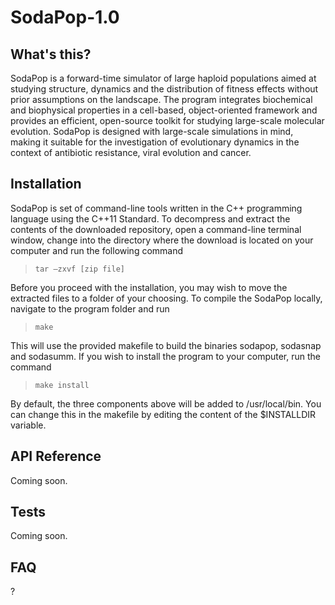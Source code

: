 # SodaPop-1.0

## What's this?

SodaPop is a forward-time simulator of large haploid populations aimed at studying structure, dynamics and the distribution of fitness effects without prior assumptions on the landscape. The program integrates biochemical and biophysical properties in a cell-based, object-oriented framework and provides an efficient, open-source toolkit for studying large-scale molecular evolution. SodaPop is designed with large-scale simulations in mind, making it suitable for the investigation of evolutionary dynamics in the context of antibiotic resistance, viral evolution and cancer.

## Installation

SodaPop is set of command-line tools written in the C++ programming language using the C++11 Standard. To decompress and extract the contents of the downloaded repository, open a command-line terminal window, change into the directory where the download is located on your computer and run the following command

>```tar –zxvf [zip file]```

Before you proceed with the installation, you may wish to move the extracted files to a folder of your choosing. To compile the SodaPop locally, navigate to the program folder and run

>```make```

This will use the provided makefile to build the binaries sodapop, sodasnap and sodasumm. If you wish to install the program to your computer, run the command

>```make install```

By default, the three components above will be added to /usr/local/bin. You can change this in the makefile by editing the content of the $INSTALLDIR variable.

## API Reference

Coming soon.

## Tests

Coming soon.

## FAQ

?
